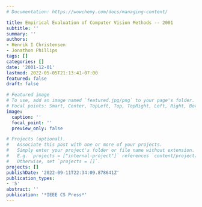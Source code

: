 ```yaml
---
# Documentation: https://wowchemy.com/docs/managing-content/

title: Empirical Evaluation of Computer Vision Methods -- 2001
subtitle: ''
summary: ''
authors:
- Henrik I Christensen
- Jonathon Phillips
tags: []
categories: []
date: '2001-12-01'
lastmod: 2022-05-05T21:13:41-07:00
featured: false
draft: false

# Featured image
# To use, add an image named `featured.jpg/png` to your page's folder.
# Focal points: Smart, Center, TopLeft, Top, TopRight, Left, Right, BottomLeft, Bottom, BottomRight.
image:
  caption: ''
  focal_point: ''
  preview_only: false

# Projects (optional).
#   Associate this post with one or more of your projects.
#   Simply enter your project's folder or file name without extension.
#   E.g. `projects = ["internal-project"]` references `content/project/deep-learning/index.md`.
#   Otherwise, set `projects = []`.
projects: []
publishDate: '2022-09-11T22:34:09.878641Z'
publication_types:
- '5'
abstract: ''
publication: '*IEEE CS Press*'
---
```

